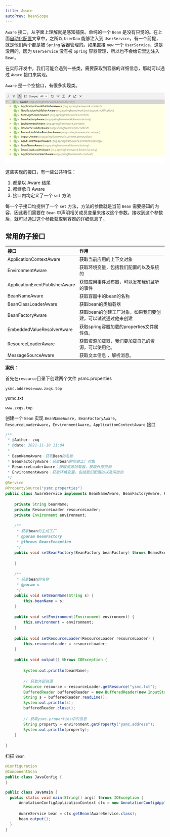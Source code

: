 ```yaml
---
title: Aware
autoPrev: beanScope
---
```


`Aware` 接口，从字面上理解就是感知捕获。单纯的一个 `Bean` 是没有只觉的。在上面[自动化配置](./authConfigure.html#对象注入)文章中，之所以 `UserDao` 能够注入到 `UserService`，有一个前提，就是他们两个都是被 `Spring` 容器管理的。如果直接 `new` 一个 `UserService`，这是没用的，因为 `UserService` 没有被 `Spring` 容器管理，所以也不会给它里边注入 `Bean`。

在实际开发中，我们可能会遇到一些类，需要获取到容器的详细信息，那就可以通过 `Aware` 接口来实现。

`Aware` 是一个空接口，有很多实现类。

![Aware](/blogImg/spring/Aware.png)

这些实现的接口，有一些公共特性：
1. 都是以 Aware 结尾
2. 都继承自 Aware
3. 接口内均定义了一个 `set` 方法

每一个子接口均提供了一个 `set` 方法，方法的参数就是当前 `Bean` 需要感知的内容，因此我们需要在 `Bean` 中声明相关成员变量来接收这个参数。接收到这个参数后，就可以通过这个参数获取到容器的详细信息了。

## 常用的子接口

|接口| 作用|
|:----|:------|
|ApplicationContextAware|	获取当前应用的上下文对象|
|EnvironmentAware|	获取环境变量，包括我们配置的以及系统的|
|ApplicationEventPublisherAware|	获取应用事件发布器，可以发布我们监听的事件|
|BeanNameAware	| 获取容器中的bean的名称|
|BeanClassLoaderAware |	获取bean的类加载器 |
|BeanFactoryAware |	获取bean的创建工厂对象，如果我们要创建，可以试试通过他来创建 |
|EmbeddedValueResolverAware |	获取spring容器加载的properties文件属性值。|
|ResourceLoaderAware	| 获取资源加载器，我们要加载自己的资源，可以使用他。|
|MessageSourceAware |	获取文本信息 ，解析消息。|

**案例**：

首先在`resource`目录下创建两个文件
ysmc.properties

```properties
ysmc.address=www.zxqs.top
```
ysmc.txt

```
www.zxqs.top
```

创建一个 `Bean` 实现 `BeanNameAware`，`BeanFactoryAware`，`ResourceLoaderAware`，`EnvironmentAware`，`ApplicationContextAware` 接口
```java
/**
 * @Author: zxq
 * @date: 2021-11-10 11:04
 *
 * BeanNameAware：获取Bean的名称
 * BeanFactoryAware：获取bean的创建工厂对象
 * ResourceLoaderAware：获取资源加载器，获取外部资源
 * EnvironmentAware：获取环境变量，包括我们配置的以及系统的
 */
@Service
@PropertySource("ysmc.properties")
public class AwareService implements BeanNameAware, BeanFactoryAware, ResourceLoaderAware, EnvironmentAware {

    private String beanName;
    private ResourceLoader resourceLoader;
    private Environment environment;

    /**
     * 获取bean的生成工厂
     * @param beanFactory
     * @throws BeansException
     */
    public void setBeanFactory(BeanFactory beanFactory) throws BeansException {

    }

    /**
     * 获取bean的名称
     * @param s
     */
    public void setBeanName(String s) {
        this.beanName = s;
    }

    public void setEnvironment(Environment environment) {
        this.environment = environment;
    }

    public void setResourceLoader(ResourceLoader resourceLoader) {
        this.resourceLoader = resourceLoader;
    }

    public void output() throws IOException {
        
        System.out.println(beanName);

        // 获取外部资源
        Resource resource = resourceLoader.getResource("ysmc.txt");
        BufferedReader bufferedReader = new BufferedReader(new InputStreamReader(resource.getInputStream()));
        String s = bufferedReader.readLine();
        System.out.println(s);
        bufferedReader.close();

        // 获取ysmc.properties中的信息
        String property = environment.getProperty("ysmc.address");
        System.out.println(property);
    }

}
```

扫描 `Bean`
```java
@Configuration
@ComponentScan
public class JavaConfig {
}
```

```java
public class JavaMain {
  public static void main(String[] args) throws IOException {
      AnnotationConfigApplicationContext ctx = new AnnotationConfigApplicationContext(JavaConfig.class);

      AwareService bean = ctx.getBean(AwareService.class);
      bean.output();
  }
}
```


